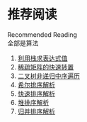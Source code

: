 # 推荐阅读

Recommended Reading  
全部是算法

1. [利用栈求表达式值](https://zhuanlan.zhihu.com/p/24556103)  
2. [稀疏矩阵的快速转置](https://blog.csdn.net/poklau/article/details/23710099)  
3. [二叉树非递归中序遍历](https://www.bilibili.com/video/BV1uJ411G71G?from=search&seid=15279894195409807632)
4. [希尔排序解析](https://www.cnblogs.com/chengxiao/p/6104371.html)
5. [快速排序解析](https://blog.csdn.net/nrsc272420199/article/details/82587933)
6. [堆排序解析](https://www.cnblogs.com/chengxiao/p/6129630.html)
7. [归并排序解析](https://blog.csdn.net/weixin_45857153/article/details/110474615)


